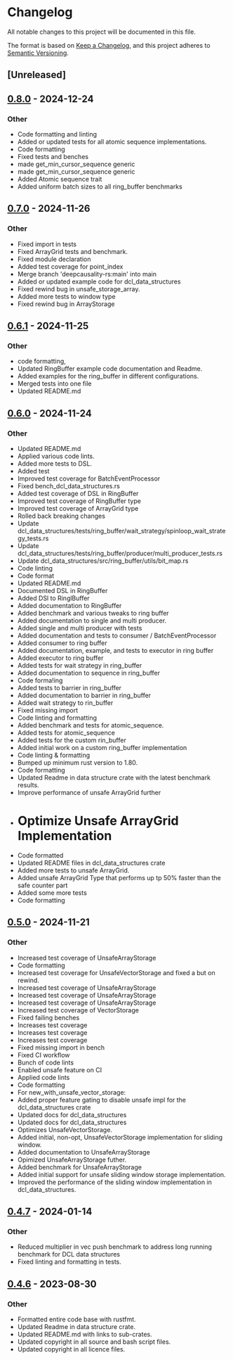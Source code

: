 # Changelog
All notable changes to this project will be documented in this file.

The format is based on [Keep a Changelog](https://keepachangelog.com/en/1.0.0/),
and this project adheres to [Semantic Versioning](https://semver.org/spec/v2.0.0.html).

## [Unreleased]

## [0.8.0](https://github.com/deepcausality-rs/deep_causality/compare/dcl_data_structures-v0.7.0...dcl_data_structures-v0.8.0) - 2024-12-24

### Other

- Code formatting and linting
- Added or updated tests for all atomic sequence implementations.
- Code formatting
- Fixed tests and benches
- made get_min_cursor_sequence generic
- made get_min_cursor_sequence generic
- Added Atomic sequence trait
- Added uniform batch sizes to all ring_buffer benchmarks

## [0.7.0](https://github.com/deepcausality-rs/deep_causality/compare/dcl_data_structures-v0.6.1...dcl_data_structures-v0.7.0) - 2024-11-26

### Other

- Fixed import in tests
- Fixed ArrayGrid tests and benchmark.
- Fixed module declaration
- Added test coverage for point_index
- Merge branch 'deepcausality-rs:main' into main
- Added or updated example code for dcl_data_structures
- Fixed rewind bug in unsafe_storage_array.
- Added more tests to window type
- Fixed rewind bug in ArrayStorage

## [0.6.1](https://github.com/deepcausality-rs/deep_causality/compare/dcl_data_structures-v0.6.0...dcl_data_structures-v0.6.1) - 2024-11-25

### Other

- code formatting,
- Updated RingBuffer example code documentation and Readme.
- Added examples for the ring_buffer in different configurations.
- Merged tests into one file
- Updated README.md

## [0.6.0](https://github.com/deepcausality-rs/deep_causality/compare/dcl_data_structures-v0.5.0...dcl_data_structures-v0.6.0) - 2024-11-24

### Other

- Updated README.md
- Applied various code lints.
- Added more tests to DSL.
- Added test
- Improved test coverage for BatchEventProcessor
- Fixed bench_dcl_data_structures.rs
- Added test coverage of DSL in RingBuffer
- Improved test coverage of RingBuffer type
- Improved test coverage of ArrayGrid type
- Rolled back breaking changes
- Update dcl_data_structures/tests/ring_buffer/wait_strategy/spinloop_wait_strategy_tests.rs
- Update dcl_data_structures/tests/ring_buffer/producer/multi_producer_tests.rs
- Update dcl_data_structures/src/ring_buffer/utils/bit_map.rs
- Code linting
- Code format
- Updated README.md
- Documented DSL in RingBuffer
- Added DSl to RinglBuffer
- Added documentation to RingBuffer
- Added benchmark and various tweaks to ring buffer
- Added documentation to single and multi producer.
- Added single and multi producer with tests
- Added documentation and tests to consumer / BatchEventProcessor
- Added consumer to ring buffer
- Added documentation, example, and tests to executor in ring buffer
- Added executor to ring buffer
- Added tests for wait strategy in ring_buffer
- Added documentation to sequence in ring_buffer
- Code forma!ing
- Added tests to barrier in ring_buffer
- Added documentation to barrier in ring_buffer
- Added wait strategy to rin_buffer
- Fixed missing import
- Code linting and formatting
- Added benchmark and tests for atomic_sequence.
- Added tests for atomic_sequence
- Added tests for the custom rin_buffer
- Added initial work on a custom ring_buffer implementation
- Code linting & formatting
- Bumped up minimum rust version to 1.80.
- Code formatting
- Updated Readme in data structure crate with the latest benchmark results.
- Improve performance of unsafe ArrayGrid further
- # Optimize Unsafe ArrayGrid Implementation
- Code formatted
- Updated README files in dcl_data_structures crate
- Added more tests to  unsafe ArrayGrid.
- Added unsafe ArrayGrid Type that performs up tp 50% faster than the safe counter part
- Added some more tests
- Code formatting

## [0.5.0](https://github.com/deepcausality-rs/deep_causality/compare/dcl_data_structures-v0.4.7...dcl_data_structures-v0.5.0) - 2024-11-21

### Other

- Increased test coverage of UnsafeArrayStorage
- Code formatting
- Increased test coverage for UnsafeVectorStorage and fixed a but on rewind.
- Increased test coverage of UnsafeArrayStorage
- Increased test coverage of UnsafeArrayStorage
- Increased test coverage of UnsafeArrayStorage
- Increased test coverage of VectorStorage
- Fixed failing benches
- Increases test coverage
- Increases test coverage
- Increases test coverage
- Fixed missing import in bench
- Fixed CI workflow
- Bunch of code lints
- Enabled unsafe feature on CI
- Applied code lints
- Code formatting
- For new_with_unsafe_vector_storage:
- Added proper feature gating to disable unsafe impl for the dcl_data_structures crate
- Updated docs for dcl_data_structures
- Updated docs for dcl_data_structures
- Optimizes UnsafeVectorStorage.
- Added initial, non-opt, UnsafeVectorStorage implementation for sliding window.
- Added documentation to UnsafeArrayStorage
- Opimized UnsafeArrayStorage futher.
- Added benchmark for UnsafeArrayStorage
- Added initial support for unsafe sliding window storage implementation.
- Improved the performance of the sliding window implementation in dcl_data_structures.

## [0.4.7](https://github.com/deepcausality-rs/deep_causality/compare/dcl_data_structures-v0.4.6...dcl_data_structures-v0.4.7) - 2024-01-14

### Other
- Reduced multiplier in vec push benchmark to address long running benchmark for DCL data structures
- Fixed linting and formatting in tests.

## [0.4.6](https://github.com/deepcausality-rs/deep_causality/compare/dcl_data_structures-v0.4.5...dcl_data_structures-v0.4.6) - 2023-08-30

### Other
- Formatted entire code base with rustfmt.
- Updated Readme in data structure crate.
- Updated README.md with links to sub-crates.
- Updated copyright in all source and bash script files.
- Updated copyright in all licence files.
